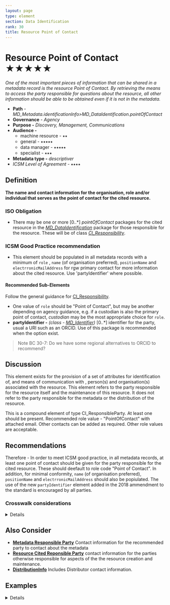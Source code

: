 ```yaml
---
layout: page
type: element
section: Data Identification
rank: 30
title: Resource Point of Contact
---
```

#  Resource Point of Contact  ★★★★★
*One of the most important pieces of information that can be shared in a metadata record is the resource Point of Contact.  By retrieving the means to access the party responsible for questions about the resource, all other information should be able to be obtained even if it is not in the metadata.*

- **Path** - *MD_Metadata.identificationInfo>MD_DataIdentification.pointOfContact*
- **Governance** -  *Agency*
- **Purpose -** *Discovery, Management, Communications*
- **Audience -**
  - machine resource - ⭑⭑
  - general - ⭑⭑⭑⭑⭑
  - data manager - ⭑⭑⭑⭑⭑
  - specialist - ⭑⭑⭑
- **Metadata type -** *descriptiver*
- *ICSM Level of Agreement* - ⭑⭑⭑⭑

## Definition
**The name and contact information for the organisation, role and/or individual that serves as the point of contact for the cited resource.**

### ISO Obligation
- There may be one or more [0..\*] *pointOfContact* packages for the cited resource in the  *[MD_DataIdentification](./class-MD_DataIdentification)* package  for those responsible for the resource. These will be of class *[CI_Responsibility](./class-CI_Responsibility)*.

###  ICSM Good Practice recommendation
- This element should be populated in all metadata records with a minimum of `role` , `name` (of organisation preferred), `positionName` and `electrronicMailAddress` for rgw primary contact for more information about the cited resource. Use 'partyIdentifier' where possible.

#### Recommended Sub-Elements
Follow the general guidance for [CI_Responsibility](./class-CI_Responsibility).
- One value of `role` should be "Point of Contact", but may be another depending on agency guidance, e.g. if a custodian is also the primary point of contact, *custodian* may be the most appropriate choice for `role`.
- **partyIdentifier -** *(class - [MD_Identifier](./class-MD_Identifier))* [0..\*]   identifier for the party, usual a URI such as an ORCID. Use of this package is recommended when the option exist.
> Note BC 30-7: Do we have some regional alternatives to ORCID to recommend?

## Discussion
This element exists for the provision of a set of attributes for identification of, and means of communication with , person(s) and organisation(s) associated with the resource. This element refers to the party responsible for the resource itself and the maintenance of this resource. It does not refer to the party responsible for the metadata or the distribution of the resource.

This is a compound element of type CI_ResponsibleParty. At least one should be present. Recommended role value - "PointOfContact" with attached email. Other contacts can be added as required. Other role values are acceptable.

## Recommendations

Therefore - In order to meet ICSM good practice, in all metadata records, at least one point of contact should be given for the party responsible for the cited resource. These should deefault to role code "Point of Contact".  In addition, for minimal conformity, `name` (of organisation preferred), `positionName` and `electrronicMailAddress` should also be popiulated.
The use of the new `partyIdentifier` element added in the 2018 ammendment to the standard is encouraged by all parties.

### Crosswalk considerations

<details>

#### ISO19139
See discussion at [CI_Responsibility](./class-CI_Responsibility)

#### Dublin core / CKAN / data.gov.au
Maps to `contact` 
> Note BC 19-7: These map to the same elements as Metadata Contact.  Is this a problem?

#### DCAT
Maps to `dcat:contactPoint`

#### RIF-CS
Maps to `Related Party`

</details>

## Also Consider
- **[Metadata Responsible Party](./MetadataContact)** Contact information for the recommended party to contact about the metadata
- **[Resource Cited Reponsible Party](./ResourceResponsibleParty)** contact information for the parties otherwise responsible for aspects of the the resource creation and maintenance.
- **[DistributionInfo](./DistributionInfo)** Includes Distributor contact information.

## Examples

<details>

### XML
```
<mdb:MD_Metadata>
....
   <mdb:identificationInfo>
      <mri:MD_DataIdentification>
....
	<mri:pointOfContact>
            <cit:CI_Responsibility>
               <cit:role>
                  <cit:CI_RoleCode codeList="https://schemas.isotc211.org/19115/resources/Codelist/cat/codelists.xml#CI_RoleCode"
                                   codeListValue="custodian"/>
               </cit:role>
               <cit:party>
                  <cit:CI_Organisation>
                     <cit:name>
                        <gco:CharacterString>OpenWork Ltd</gco:CharacterString>
                     </cit:name>
                     <cit:contactInfo>
                        <cit:CI_Contact>
                           <cit:address>
                              <cit:CI_Address>
                                 <cit:electronicMailAddress>
                                    <gco:CharacterString>email@mail.com</gco:CharacterString>
                                 </cit:electronicMailAddress>
                              </cit:CI_Address>
                           </cit:address>
                        </cit:CI_Contact>
                     </cit:contactInfo>
                     <cit:individual>
                        <cit:CI_Individual>
                           <cit:name>
                              <gco:CharacterString>Metadata Bob</gco:CharacterString>
                           </cit:name>
                           <cit:positionName>
                              <gco:CharacterString>GIS Guru</gco:CharacterString>
                           </cit:positionName>
                        </cit:CI_Individual>
                     </cit:individual>
                  </cit:CI_Organisation>
               </cit:party>
            </cit:CI_Responsibility>
         </mri:pointOfContact>
....
      </mri:MD_DataIdentification>
   </mdb:identificationInfo>
....
</mdb:MD_Metadata>
```

### UML diagrams
Recommended elements highlighted in Yellow
![Responsibility](../images/ResourcePointOfContactUML.png)

</details>
